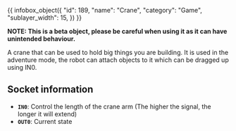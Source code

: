 {{ infobox_object({
	"id": 189,
	"name": "Crane",
	"category": "Game",
	"sublayer_width": 15,
}) }}

**NOTE: This is a beta object, please be careful when using it as it can have unintended behaviour.**

A crane that can be used to hold big things you are building. It is used in the adventure mode, the robot can attach objects to it which can be dragged up using IN0.

## Socket information
- **`IN0`**: Control the length of the crane arm (The higher the signal, the longer it will extend)
- **`OUT0`**: Current state